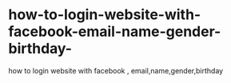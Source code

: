 # how-to-login-website-with-facebook-email-name-gender-birthday-
how to login website with facebook , email,name,gender,birthday 
